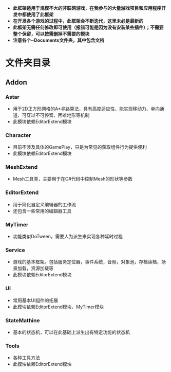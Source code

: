- **此框架适用于规模不大的非联网游戏，在我参与的大量游戏项目和应用程序开发中都使用了此框架**
- **在开发各个游戏的过程中，此框架会不断迭代，这里未必是最新的**
- **此框架无需任何修改即可使用（报错可能是因为没有安装某些插件）；不需要整个保留，可以按需删掉不需要的模块**
- **注意各个~Documents文件夹，其中包含文档**

# 文件夹目录

## Addon

### Astar

- 用于2D正方形网格的A*寻路算法，具有高度适应性，能实现移动力、单向通道、可穿过不可停留、困难地形等机制
- 此模块依赖EditorExtend模块


### Character

- 目前不涉及具体的GamePlay，只是为常见的获取组件行为提供便利
- 此模块依赖EditorExtend模块


### MeshExtend

- Mesh工具类，主要用于在C#代码中控制Mesh的形状等参数


### EditorExtend

- 用于简化自定义编辑器的工作流
- 还包含一些常用的编辑器工具


### MyTimer

- 功能类似DoTween，需要人为派生来实现各种延时过程


### Service

- 游戏的基本框架。包括服务定位器，事件系统，音频，对象池，存档读档，场景加载，资源加载等
- 此模块依赖EditorExtend模块

### UI

- 常用基本UI组件的拓展
- 此模块依赖EditorExtend模块，MyTimer模块

### StateMathine

- 基本的状态机，可以在此基础上派生出有特定功能的状态机


### Tools

- 各种工具方法
- 此模块依赖EditorExtend模块
